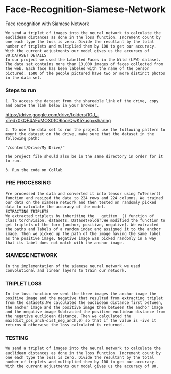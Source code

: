 # Face-Recognition-Siamese-Network
Face recognition with Siamese Network

    We send a triplet of images into the neural network to calculate the euclidean distances as done in the loss function. Increment count by one each type the loss is zero. Divide the resultant by the total number of triplets and multiplied them by 100 to get our accuracy. With the current adjustments our model gives us the accuracy of 80.DATASET DETAILS
    In our project we used the Labelled Faces in the Wild (LFW) dataset. The data set contains more than 13,000 images of faces collected from the web. Each face has been labeled with the name of the person pictured. 1680 of the people pictured have two or more distinct photos in the data set. 

### Steps to run

    1. To access the dataset from the shareable link of the drive, copy and paste the link below in your browser.

  https://drive.google.com/drive/folders/1OJ_-xTedx0kQE4AEuMOX0fC9IoorQwK5?usp=sharing

    2. To use the data set to run the project use the following pattern to mount the dataset on the drive, make sure that the dataset in the following path:

    “/content/Drive/My Drive/”

    The project file should also be in the same directory in order for it to run.

    3. Run the code on Collab

### PRE PROCESSING
    Pre processed the data and converted it into tensor using ToTenser() function and resized the data to 224 rows and 224 columns. We trained our data on the siamese network and then tested on randomly picked data to calculate the accuracy of the model.
    EXTRACTING TRIPLETS
    We extracted triplets by inheriting the __getitem__() function of class torchvision. datasets. DatasetFolder.We modified the function to get triplets of the form [anchor, positive, negative]. We extracted the paths and labels of a random index and assigned it to the anchor image. Then we picked up the path of the image having the same label as the positive image. Negative image was picked randomly in a way that its label does not match with the anchor image. 
    
### SIAMESE NETWORK
    In the implementation of the siamese neural network we used convolutional and linear layers to train our network.

### TRIPLET LOSS
    In the loss function we sent the three images the anchor image the positive image and the negative that resulted from extracting triplet from the datasets.We calculated the euclidean distance first between, the anchor image and the positive image then between the anchor image and the negative image Subtracted the positive euclidean distance from the negative euclidean distance. Then we calculated the max(dist_pos_anch-dist_neg_anch,0) so that if the value is -ive it returns 0 otherwise the loss calculated is returned.

### TESTING
    We send a triplet of images into the neural network to calculate the euclidean distances as done in the loss function. Increment count by one each type the loss is zero. Divide the resultant by the total number of triplets and multiplied them by 100 to get our accuracy. With the current adjustments our model gives us the accuracy of 80.

